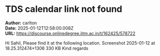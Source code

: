 # TDS calendar link not found

**Author:** carlton  
**Date:** 2025-01-12T12:58:00.008Z  
**URL:** https://discourse.onlinedegree.iitm.ac.in/t/162425/578722

Hi Sahil,
Please find it at the following location.
Screenshot 2025-01-12 at 18.25.312474×1306 330 KB
Kind regards

